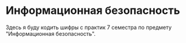 # Информационная безопасность

Здесь я буду кодить шифры с практик 7 семестра по предмету "Информационная безопасность".
